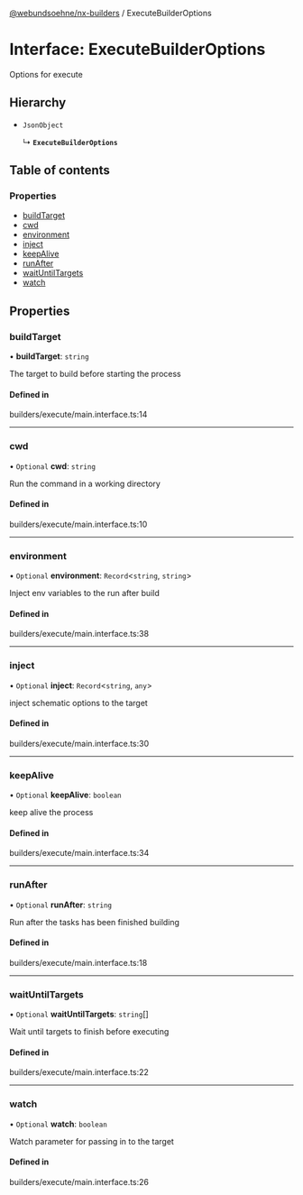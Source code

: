 [@webundsoehne/nx-builders](../README.md) / ExecuteBuilderOptions

# Interface: ExecuteBuilderOptions

Options for execute

## Hierarchy

- `JsonObject`

  ↳ **`ExecuteBuilderOptions`**

## Table of contents

### Properties

- [buildTarget](ExecuteBuilderOptions.md#buildtarget)
- [cwd](ExecuteBuilderOptions.md#cwd)
- [environment](ExecuteBuilderOptions.md#environment)
- [inject](ExecuteBuilderOptions.md#inject)
- [keepAlive](ExecuteBuilderOptions.md#keepalive)
- [runAfter](ExecuteBuilderOptions.md#runafter)
- [waitUntilTargets](ExecuteBuilderOptions.md#waituntiltargets)
- [watch](ExecuteBuilderOptions.md#watch)

## Properties

### buildTarget

• **buildTarget**: `string`

The target to build before starting the process

#### Defined in

builders/execute/main.interface.ts:14

---

### cwd

• `Optional` **cwd**: `string`

Run the command in a working directory

#### Defined in

builders/execute/main.interface.ts:10

---

### environment

• `Optional` **environment**: `Record`<`string`, `string`\>

Inject env variables to the run after build

#### Defined in

builders/execute/main.interface.ts:38

---

### inject

• `Optional` **inject**: `Record`<`string`, `any`\>

inject schematic options to the target

#### Defined in

builders/execute/main.interface.ts:30

---

### keepAlive

• `Optional` **keepAlive**: `boolean`

keep alive the process

#### Defined in

builders/execute/main.interface.ts:34

---

### runAfter

• `Optional` **runAfter**: `string`

Run after the tasks has been finished building

#### Defined in

builders/execute/main.interface.ts:18

---

### waitUntilTargets

• `Optional` **waitUntilTargets**: `string`[]

Wait until targets to finish before executing

#### Defined in

builders/execute/main.interface.ts:22

---

### watch

• `Optional` **watch**: `boolean`

Watch parameter for passing in to the target

#### Defined in

builders/execute/main.interface.ts:26
